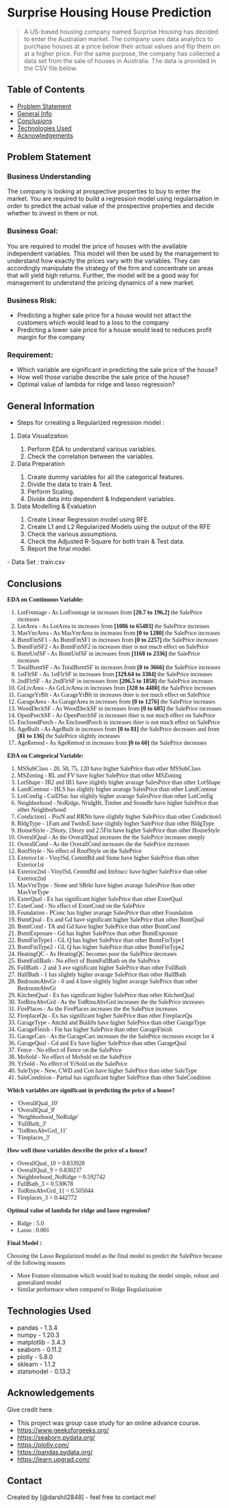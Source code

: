 # Surprise Housing House Prediction
> A US-based housing company named Surprise Housing has decided to enter the Australian market. The company uses data analytics to purchase houses at a price below their actual values and flip them on at a higher price. For the same purpose, the company has collected a data set from the sale of houses in Australia. The data is provided in the CSV file below.
 
## Table of Contents
* [Problem Statement](#problem-statement)
* [General Info](#general-information)
* [Conclusions](#conclusions)
* [Technologies Used](#technologies-used)
* [Acknowledgements](#acknowledgements)

<!-- You can include any other section that is pertinent to your problem -->

## Problem Statement

### Business Understanding

The company is looking at prospective properties to buy to enter the market. You are required to build a regression model using regularisation in order to predict the actual value of the prospective properties and decide whether to invest in them or not.

### Business Goal:

You are required to model the price of houses with the available independent variables. This model will then be used by the management to understand how exactly the prices vary with the variables. They can accordingly manipulate the strategy of the firm and concentrate on areas that will yield high returns. Further, the model will be a good way for management to understand the pricing dynamics of a new market.

### Business Risk:

- Predicting a higher sale price for a house would not attact the customers which would lead to a loss to the company
- Predicting a lower sale price for a house would lead to reduces profit margin for the company

### Requirement:

- Which variable are significant in predicting the sale price of the house?
- How well those variabe describe the sale price of the house?
- Optimal value of lambda for ridge and lasso regression?

## General Information
- Steps for crreating a Regularized regression model :
<ol>
    <li>Data Visualization</li>
      <ol>
        <li>Perform EDA to understand various variables.</li>
        <li>Check the correlation between the variables.</li>
      </ol>
    <li>Data Preparation</li>
      <ol>
        <li>Create dummy variables for all the categorical features.</li>
        <li>Divide the data to train & Test.</li>
        <li>Perform Scaling.</li>
        <li>Divide data into dependent & Independent variables.</li>
      </ol>
    <li>Data Modelling & Evaluation</li>
      <ol>
        <li>Create Linear Regression model using RFE</li>
        <li>Create L1 and L2 Regularized Models using the output of the RFE</li>
        <li>Check the various assumptions.</li>
        <li>Check the Adjusted R-Square for both train & Test data.</li>
        <li>Report the final model.</li>
      </ol>
</ol>
- Data Set : train.csv 

<!-- You don't have to answer all the questions - just the ones relevant to your project. -->

## Conclusions
<div class="alert alert-block alert-danger">
    <span style='font-family:Georgia'>
        <b>EDA on Continuous Variable: </b>
        <ol>
            <li>LotFrontage - As LotFrontage in increases from <b>[20.7 to 196.2]</b> the SalePrice increases</li>
            <li>LotArea - As LotArea in increases from <b>[1086 to 65483]</b> the SalePrice increases</li>
            <li>MasVnrArea - As MasVnrArea in increases from <b>[0 to 1280]</b> the SalePrice increases</li>
            <li>BsmtFinSF1 - As BsmtFinSF1 in increases from <b>[0 to 2257]</b> the SalePrice increases</li>
            <li>BsmtFinSF2 - As BsmtFinSF2 in increases thier is not much effect on SalePrice</li>
            <li>BsmtUnfSF - As BsmtUnfSF in increases from <b>[1168 to 2336]</b> the SalePrice increases</li>
            <li>TotalBsmtSF - As TotalBsmtSF in increases from <b>[0 to 3666]</b> the SalePrice increases</li>
            <li>1stFlrSF - As 1stFlrSF in increases from <b>[329.64 to 3384]</b> the SalePrice increases</li>
            <li>2ndFlrSF - As 2ndFlrSF in increases from <b>[206.5 to 1858]</b> the SalePrice increases</li>
            <li>GrLivArea - As GrLivArea in increases from <b>[328 to 4480]</b> the SalePrice increases</li>
            <li>GarageYrBlt - As GarageYrBlt in increases thier is not much effect on SalePrice</li>
            <li>GarageArea - As GarageArea in increases from <b>[0 to 1276]</b> the SalePrice increases</li>
            <li>WoodDeckSF - As WoodDeckSF in increases from <b>[0 to 685]</b> the SalePrice increases</li>
            <li>OpenPorchSF - As OpenPorchSF in increases thier is not much effect on SalePrice</li>
            <li>EnclosedPorch - As EnclosedPorch in increases thier is not much effect on SalePrice</li>
            <li>AgeBuilt - As AgeBuilt in increases from <b>[0 to 81]</b> the SalePrice decreases and from <b>[81 to 136]</b> the SalePrice slightly increases</li>
            <li>AgeRemod - As AgeRemod in increases from <b>[0 to 60]</b> the SalePrice decreases</li>
        </ol>
        <b>EDA on Categorical Variable: </b>
        <ol>
            <li>MSSubClass - 20, 50, 75, 120 have higher SalePrice than other MSSubClass</li>
            <li>MSZoning - RL and FV have higher SalePrice than other MSZoning</li>
            <li>LotShape - IR2 and IR1 have slightly higher avarage SalesPrice than other LotShape</li>
            <li>LandContour - HLS has slightly higher avarage SalesPrice than other LandContour</li>
            <li>LotConfig - CulDSac has slightly higher avarage SalesPrice than other LotConfig</li>
            <li>Neighborhood - NoRidge, NridgHt, Timber and StoneBr have higher SalePrice than other Neighborhood</li>
            <li>Condiction1 - PosN and RRNn have slightly higher SalePrice than other Condiction1</li>
            <li>BldgType - 1Fam and TwnhsE have slightly higher SalePrice than other BldgType</li>
            <li>HouseStyle - 2Story, 1Story and 2.5Fin have higher SalePrice than other HouseStyle</li>
            <li>OverallQual - As the OverallQual increases the the SalePrice increases steeply</li>
            <li>OverallCond - As the OverallCond increases the the SalePrice increases</li>
            <li>RoofStyle - No effect of RoofStyle on the SalePrice</li>
            <li>Exterior1st - VinylSd, CemntBd and Stone have higher SalePrice than other Exterior1st</li>
            <li>Exterior2nd - VinylSd, CemntBd and ImStucc have higher SalePrice than other Exterior2nd</li>
            <li>MasVnrType - Stone and SBrkr have higher avarage SalesPrice than other MasVnrType</li>
            <li>ExterQual - Ex has significant higher SalePrice than other ExterQual</li>
            <li>ExterCond - No effect of ExterCond on the SalePrice</li>
            <li>Foundation - PConc has higher avarage SalesPrice than other Foundation</li>
            <li>BsmtQual - Ex and Gd have significant higher SalePrice than other BsmtQual</li>
            <li>BsmtCond - TA and Gd have higher SalePrice than other BsmtCond</li>
            <li>BsmtExposure - Gd has higher SalePrice than other BsmtExposure</li>
            <li>BsmtFinType1 - GL Q has higher SalePrice than other BsmtFinType1</li>
            <li>BsmtFinType2 - GL Q has higher SalePrice than other BsmtFinType2</li>
            <li>HeatingQC - As HeatingQC becomes poor the SalePrice decreases</li>
            <li>BsmtFullBath - No effect of BsmtFullBath on the SalePrice</li>
            <li>FullBath - 2 and 3 ave significant higher SalePrice than other FullBath</li>
            <li>HalfBath - 1 has slightly higher avarage SalePrice than other HalfBath</li>
            <li>BedroomAbvGr - 0 and 4 have slightly higher avarage SalePrice than other BedroomAbvGr</li>
            <li>KitchenQual - Ex has significant higher SalePrice than other KitchenQual</li>
            <li>TotRmsAbvGrd - As the TotRmsAbvGrd increases the the SalePrice increases</li>
            <li>FirePlaces - As the FirePlaces increases the the SalePrice increases</li>
            <li>FireplaceQu - Ex has significant higher SalePrice than other FireplaceQu</li>
            <li>GarageType - Attchd and BuiltIn have higher SalePrice than other GarageType</li>
            <li>GarageFinish - Fin has higher SalePrice than other GarageFinish</li>
            <li>GarageCars - As the GarageCars increases the the SalePrice increases except for 4</li>
            <li>GarageQual - Gd and Ex have higher SalePrice than other GarageQual</li>
            <li>Fence - No effect of Fence on the SalePrice</li>
            <li>MoSold - No effect of MoSold on the SalePrice</li>
            <li>YrSold - No effect of YrSold on the SalePrice</li>
            <li>SaleType - New, CWD and Con have higher SalePrice than other SaleType</li>
            <li>SaleCondition - Partial has significant higher SalePrice than other SaleCondition</li>
        </ol>
    </span>    
</div>
<div class="alert alert-block alert-warning">
    <span style='font-family:Georgia'>
        <b>Which variables are significant in predicting the price of a house?</b>
        <ul>
            <li>'OverallQual_10'</li>
            <li>'OverallQual_9'</li>
            <li>'Neighborhood_NoRidge'</li>
            <li>'FullBath_3'</li>
            <li>'TotRmsAbvGrd_11'</li>
            <li>'Fireplaces_3'</li>
        </ul>
        <b>How well those variables describe the price of a house?</b>
        <ul>
            <li>OverallQual_10 = 0.833928</li>
            <li>OverallQual_9 = 0.830237</li>
            <li>Neighborhood_NoRidge = 0.592742</li>
            <li>FullBath_3 = 0.530678</li>
            <li>TotRmsAbvGrd_11 = 0.505044</li>
            <li>Fireplaces_3 = 0.442772</li>
        </ul>
        <b>Optimal value of lambda for ridge and lasso regression?</b>
        <ul>
            <li>Ridge : 5.0</li>
            <li>Lasso : 0.001</li>
        </ul>
    </span>    
</div>
<div class="alert alert-block alert-success">
    <span style='font-family:Georgia'>
        <b>Final Model :</b> 
        <p>Chossing the Lasso Regularized model as the final model to predict the SalePrice because of the following reasons</p>
        <ul>
            <li>More Feature elimination which would lead to making the model simple, robust and generalized model</li>
            <li>Similar performace when compared to Ridge Regularization</li>
        </ul>
    </span>    
</div>

## Technologies Used
- pandas - 1.3.4
- numpy - 1.20.3
- matplotlib - 3.4.3
- seaborn - 0.11.2
- plotly - 5.8.0
- sklearn - 1.1.2
- statsmodel - 0.13.2


<!-- As the libraries versions keep on changing, it is recommended to mention the version of library used in this project -->

## Acknowledgements
Give credit here.
- This project was group case study for an online advance course.
- https://www.geeksforgeeks.org/
- https://seaborn.pydata.org/
- https://plotly.com/
- https://pandas.pydata.org/
- https://learn.upgrad.com/


## Contact
Created by [@darshil2848] - feel free to contact me!


<!-- Optional -->
<!-- ## License -->
<!-- This project is open source and available under the [... License](). -->

<!-- You don't have to include all sections - just the one's relevant to your project -->
